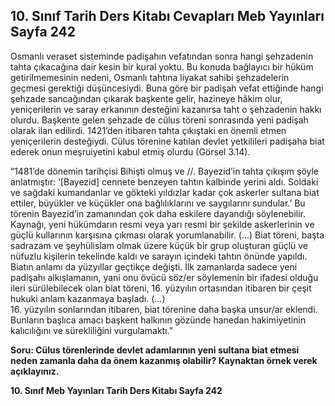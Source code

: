 ## 10. Sınıf Tarih Ders Kitabı Cevapları Meb Yayınları Sayfa 242

Osmanlı veraset sisteminde padişahın vefatından sonra hangi şehzadenin tahta çıkacağına dair kesin bir kural yoktu. Bu konuda bağlayıcı bir hüküm getirilmemesinin nedeni, Osmanlı tahtına liyakat sahibi şehzadelerin geçmesi gerektiği düşüncesiydi. Buna göre bir padişah vefat ettiğinde hangi şehzade sancağından çıkarak başkente gelir, hazineye hâkim olur, yeniçerilerin ve saray erkanının desteğini kazanırsa taht o şehzadenin hakkı olurdu. Başkente gelen şehzade de cülus töreni sonrasında yeni padişah olarak ilan edilirdi. 1421’den itibaren tahta çıkıştaki en önemli etmen yeniçerilerin desteğiydi. Cülus törenine katılan devlet yetkilileri padişaha biat ederek onun meşruiyetini kabul etmiş olurdu (Görsel 3.14).

“1481’de dönemin tarihçisi Bihişti olmuş ve //. Bayezid’in tahta çıkışım şöyle anlatmıştır: ‘[Bayezid] cennete benzeyen tahtın kalbinde yerini aldı. Soldaki ve sağdaki kumandanlar ve gökteki yıldızlar kadar çok askerler sultana biat ettiler, büyükler ve küçükler ona bağlılıklarını ve saygılarını sundular.’ Bu törenin Bayezid’in zamanından çok daha eskilere dayandığı söylenebilir. Kaynağı, yeni hükümdarın resmi veya yarı resmi bir şekilde askerlerinin ve güçlü kullarının karşısına çıkması olarak yorumlanabilir. (…) Biat töreni, başta sadrazam ve şeyhülislam olmak üzere küçük bir grup oluşturan güçlü ve nüfuzlu kişilerin tekelinde kaldı ve sarayın içindeki tahtın önünde yapıldı. Biatın anlamı da yüzyıllar geçtikçe değişti. İlk zamanlarda sadece yeni padişahı alkışlamanın, yani onu övücü söz/er söylemenin bir ifadesi olduğu ileri sürülebilecek olan biat töreni, 16. yüzyılın ortasından itibaren bir çeşit hukuki anlam kazanmaya başladı. (…)  
 16. yüzyılın sonlarından itibaren, biat törenine daha başka unsur/ar eklendi. Bunların başlıca amacı başkent halkının gözünde hanedan hakimiyetinin kalıcılığını ve sürekliliğini vurgulamaktı.”

**Soru: Cülus törenlerinde devlet adamlarının yeni sultana biat etmesi neden zamanla daha da önem kazanmış olabilir? Kaynaktan örnek verek açıklayınız.**

**10. Sınıf Meb Yayınları Tarih Ders Kitabı Sayfa 242**